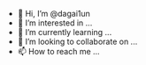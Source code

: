 - 👋 Hi, I’m @dagai1un
- 👀 I’m interested in ...
- 🌱 I’m currently learning ...
- 💞️ I’m looking to collaborate on ...
- 📫 How to reach me ...

<!---
dagai1un/dagai1un is a ✨ special ✨ repository because its `README.md` (this file) appears on your GitHub profile.
You can click the Preview link to take a look at your changes.
--->
